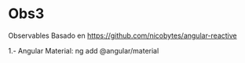 # Obs3

Observables
Basado en https://github.com/nicobytes/angular-reactive

1.- Angular Material:
ng add @angular/material

